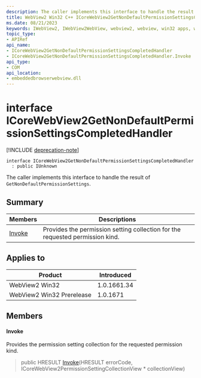 ```yaml
---
description: The caller implements this interface to handle the result of `GetNonDefaultPermissionSettings`.
title: WebView2 Win32 C++ ICoreWebView2GetNonDefaultPermissionSettingsCompletedHandler
ms.date: 08/21/2023
keywords: IWebView2, IWebView2WebView, webview2, webview, win32 apps, win32, edge, ICoreWebView2, ICoreWebView2Controller, browser control, edge html, ICoreWebView2GetNonDefaultPermissionSettingsCompletedHandler
topic_type: 
- APIRef
api_name:
- ICoreWebView2GetNonDefaultPermissionSettingsCompletedHandler
- ICoreWebView2GetNonDefaultPermissionSettingsCompletedHandler.Invoke
api_type:
- COM
api_location:
- embeddedbrowserwebview.dll
---
```


# interface ICoreWebView2GetNonDefaultPermissionSettingsCompletedHandler

[!INCLUDE [deprecation-note](../includes/deprecation-note.md)]

```
interface ICoreWebView2GetNonDefaultPermissionSettingsCompletedHandler
  : public IUnknown
```

The caller implements this interface to handle the result of `GetNonDefaultPermissionSettings`.

## Summary

 Members                        | Descriptions
--------------------------------|---------------------------------------------
[Invoke](#invoke) | Provides the permission setting collection for the requested permission kind.

## Applies to

Product                         | Introduced
--------------------------------|---------------------------------------------
WebView2 Win32            |    1.0.1661.34
WebView2 Win32 Prerelease |    1.0.1671

## Members

#### Invoke

Provides the permission setting collection for the requested permission kind.

> public HRESULT [Invoke](#invoke)(HRESULT errorCode, ICoreWebView2PermissionSettingCollectionView * collectionView)

